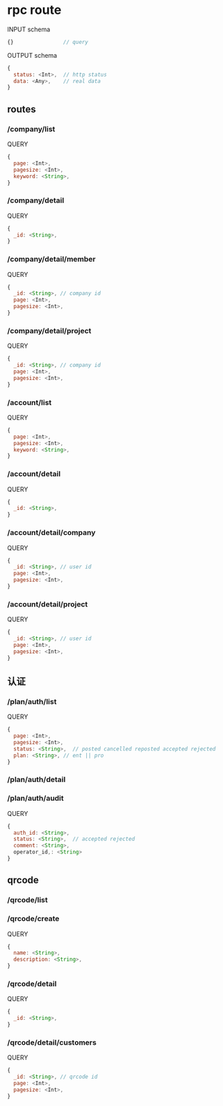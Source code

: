 # rpc route


INPUT schema
```javascript
{}                // query
```

OUTPUT schema
```javascript
{
  status: <Int>,  // http status
  data: <Any>,    // real data
}
```

## routes

### /company/list

QUERY
```javascript
{
  page: <Int>,
  pagesize: <Int>,
  keyword: <String>,
}
```

### /company/detail

QUERY
```javascript
{
  _id: <String>,
}
```

### /company/detail/member

QUERY
```javascript
{
  _id: <String>, // company id
  page: <Int>,
  pagesize: <Int>,
}
```

### /company/detail/project

QUERY
```javascript
{
  _id: <String>, // company id
  page: <Int>,
  pagesize: <Int>,
}
```


### /account/list

QUERY
```javascript
{
  page: <Int>,
  pagesize: <Int>,
  keyword: <String>,
}
```

### /account/detail

QUERY
```javascript
{
  _id: <String>,
}
```

### /account/detail/company

QUERY
```javascript
{
  _id: <String>, // user id
  page: <Int>,
  pagesize: <Int>,
}
```

### /account/detail/project

QUERY
```javascript
{
  _id: <String>, // user id
  page: <Int>,
  pagesize: <Int>,
}
```

## 认证

### /plan/auth/list

QUERY

```javascript
{
  page: <Int>,
  pagesize: <Int>,
  status: <String>,  // posted cancelled reposted accepted rejected
  plan: <String>, // ent || pro
}
```

### /plan/auth/detail

### /plan/auth/audit

QUERY

```javascript
{
  auth_id: <String>,
  status: <String>,  // accepted rejected
  comment: <String>,
  operator_id,: <String>
}
```


## qrcode

### /qrcode/list


### /qrcode/create

QUERY

```javascript
{
  name: <String>,
  description: <String>,
}
```


### /qrcode/detail

QUERY
```javascript
{
  _id: <String>,
}
```

### /qrcode/detail/customers

QUERY
```javascript
{
  _id: <String>, // qrcode id
  page: <Int>,
  pagesize: <Int>,
}
```

